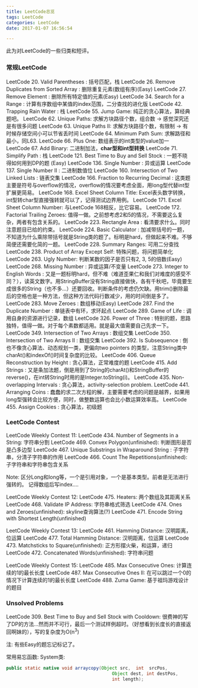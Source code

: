 ```yaml
---
title: LeetCode总览
tags: LeetCode
categories: LeetCode
date: 2017-01-07 16:56:54

---
```


此为对LeetCode的一些归类和短评。
<!--more-->

### 常规LeetCode

LeetCode 20. Valid Parentheses : 括号匹配，栈
LeetCode 26. Remove Duplicates from Sorted Array : 删除重复元素(数组有序)(Easy)
LeetCode 27. Remove Element : 删除所有特定值的元素(Easy)
LeetCode 34. Search for a Range : 计算有序数组中某值的index范围，二分查找的进化版
LeetCode 42. Trapping Rain Water : 栈
LeetCode 55. Jump Game: 纯正的贪心算法，算经典题吧。
LeetCode 62. Unique Paths: 求解方块路径个数，组合数 -> 感觉深究还是有很多问题
LeetCode 63. Unique Paths II: 求解方块路径个数，有限制 -> 有时候存储空间小可以节省丢时间
LeetCode 64. Minimum Path Sum:  求解路径和最小，同L63.
LeetCode 66. Plus One: 数组表示的int类型的value加一
LeetCode 67. Add Binary: 二进制加法，**char型和int型转换**
LeetCode 71. Simplify Path : 栈
LeetCode 121. Best Time to Buy and Sell Stock : 一题不晓得如何用到DP的题 (Easy)
LeetCode 136. Single Number : 异或运算
LeetCode 137. Single Number II : 二进制数值位
LeetCode 160. Intersection of Two Linked Lists : 链表交集
LeetCode 166. Fraction to Recurring Decimal : 这类题主要是符号与overflow的情况，overflow的情况要考虑全面，用long型代替int型扩展更简易。
LeetCode 168. Excel Sheet Column Title: Excel表头数字转换，int型转char型直接强转就可以了，记得测试边界用例。
LeetCode 171. Excel Sheet Column Number: 与LeetCode 168相反，比它容易。
LeetCode 172. Factorial Trailing Zeroes: 值得一做。之前想考虑2和5的情况，不需要这么复杂，两者有包含关系的。
LeetCode 223. Rectangle Area : 看清要求什么。同时注意题目已给的约束。
LeetCode 224. Basic Calculator : 加减带括号的一题，不知道为什么乘除带括号就是String类的题了。标明是hard，但做起来不难。不够简便还需要化简的一题。
LeetCode 228. Summary Ranges: 可用二分查找
LeetCode 238. Product of Array Except Self: 特殊问题，将问题简单化
LeetCode 263. Ugly Number: 判断某数的因子是否只有2, 3, 5的倍数(Easy)
LeetCode 268. Missing Number : 异或运算/不变量
LeetCode 273. Integer to English Words : 又是一题标明hard，但不难（难道歪果仁和我们对难度的感受不同？），读英文数字。用StringBuffer没有String直接做快，各有千秋吧，毕竟要生成很多的String（也不多...）还要回收。判断条件的考虑仍欠缺。用trim()删除最后的空格也是一种方法，但这种方法代码行数减少，用的时间倒是多了。
LeetCode 283. Move Zeroes : 数组移动(Easy)
LeetCode 287. Find the Duplicate Number : 单链表中有环，求环起点
LeetCode 289. Game of Life : 调用自身的资源进行记录，数组
LeetCode 326. Power of Three : 特别的题，思路独特，值得一做。对于每个素数都适用。就是最大值需要自己先求一下。 
LeetCode 349. Intersection of Two Arrays : 数组交集 
LeetCode 350. Intersection of Two Arrays II : 数组交集
LeetCode 392. Is Subsequence : 倒也不像贪心算法、动态规划一类，更偏向two pointers 的类型，注意String类中charAt()和indexOf()时间复杂度的比较。
LeetCode 406. Queue Reconstruction by Height : 贪心算法，正常难度的题
LeetCode 415. Add Strings : 又是条加法题，倒是用到了String的charAt()和StringBuffer的reverse()，在int转String时用的是Integer.toString(i)。
LeetCode 435. Non-overlapping Intervals : 贪心算法，activity-selection problem.
LeetCode 441. Arranging Coins : 蠢蠢的求二次方程的解，主要需要考虑的问题是越界，如果用long型强转会比较方便，同时，做整数运算也会比小数运算效率高。
LeetCode 455. Assign Cookies : 贪心算法，初级题

### LeetCode Contest

LeetCode Weekly Contest 11:
LeetCode 434. Number of Segments in a String: 字符串分割
LeetCode 469. Convex Polygon(unfinished): 判断图形是否是凸多边型
LeetCode 467. Unique Substrings in Wraparound String : 子字符串，分清子字符串的作用
LeetCode 466. Count The Repetitions(unfinished): 子字符串和字符串包含关系

Note:
区分Long和long等，一个是引用对象，一个是基本类型。前者是无法进行强转的。
记得数组后写index....

LeetCode Weekly Contest 12:
LeetCode 475. Heaters: 两个数组及其距离关系
LeetCode 468. Validate IP Address: 字符串格式筛选
LeetCode 474. Ones and Zeroes(unfinished): skyline查询算法(?)
LeetCode 471. Encode String with Shortest Length(unfinished)

LeetCode Weekly Contest 13:
LeetCode 461. Hamming Distance: 汉明距离，位运算
LeetCode 477. Total Hamming Distance: 汉明距离，位运算
LeetCode 473. Matchsticks to Square(unfinished): 正方形摆火柴，和运算，递归
LeetCode 472. Concatenated Words(unfinished): 字符串问题

LeetCode Weekly Contest 15:
LeetCode 485. Max Consecutive Ones: 计算连续的1的最长长度
LeetCode 487. Max Consecutive Ones II: 在可以跳过一个0的情况下计算连续的1的最长长度
LeetCode 488. Zuma Game: 基于祖玛游戏设计的题目

### Unsolved Problems
LeetCode 309. Best Time to Buy and Sell Stock with Cooldown: 很费神的写了DP的方法...然而并不可行，最后一个测试样例超时。（好想看到长度长的直接返回啊妹的），写的复杂度为O(n<sup>3</sup>)


注: 
有些Easy的题忘记标记了。

常用易忘函数:
System类:
```java
public static native void arraycopy(Object src,  int  srcPos,
                                        Object dest, int destPos,
                                        int length);
```